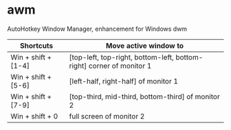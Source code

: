 # awm

AutoHotkey Window Manager, enhancement for Windows dwm

|Shortcuts|Move active window to|
|---|---|
|Win + shift + [1-4] | [top-left, top-right, bottom-left, bottom-right] corner of monitor 1|
|Win + shift + [5-6] | [left-half, right-half] of monitor 1|
|Win + shift + [7-9] | [top-third, mid-third, bottom-third] of monitor 2 |
|Win + shift + 0 | full screen of monitor 2 | 